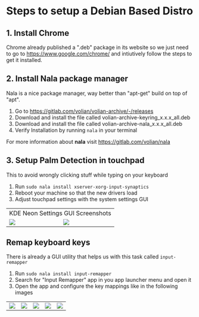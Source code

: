 # Steps to setup a Debian Based Distro

## 1. Install Chrome

Chrome already published a ".deb" package in its website so we just need to go to https://www.google.com/chrome/ and intiutively follow the steps to get it installed.

## 2. Install Nala package manager

Nala is a nice package manager, way better than "apt-get" build on top of "apt".

1. Go to https://gitlab.com/volian/volian-archive/-/releases
2. Download and install the file called volian-archive-keyring_x.x.x_all.deb
3. Download and install the file called volian-archive-nala_x.x.x_all.deb
4. Verify Installation by running `nala` in your terminal

For more information about **nala** visit https://gitlab.com/volian/nala

## 3. Setup Palm Detection in touchpad

This to avoid wrongly clicking stuff while typing on your keyboard

1. Run `sudo nala install xserver-xorg-input-synaptics`
2. Reboot your machine so that the new drivers load
3. Adjust touchpad settings with the system settings GUI

<table>
<tr><td colspan="2">KDE Neon Settings GUI Screenshots</td></tr>
<tr>
<td>
<img src="https://github.com/searleser97/linux_setup/assets/5056411/41765a5b-c2d6-4300-8080-4dd78dc3563d" />
</td>
<td>
<img src="https://github.com/searleser97/linux_setup/assets/5056411/b5f78820-babb-46ce-b8d5-feb568ac0fa9" />
</td>
</table>

## Remap keyboard keys

There is already a GUI utility that helps us with this task called `input-remapper`

1. Run `sudo nala install input-remapper`
2. Search for "Input Remapper" app in you app launcher menu and open it
3. Open the app and configure the key mappings like in the following images

<table>
<tr>
<td><img src="https://github.com/searleser97/linux_setup/assets/5056411/328371ad-627e-4646-8663-7c3ca2e0d465" /></td>
<td><img src="https://github.com/searleser97/linux_setup/assets/5056411/2870bcaa-6854-459b-afbd-98822fe07d8b" /></td>
<td><img src="https://github.com/searleser97/linux_setup/assets/5056411/544ee27f-bdc1-4286-850f-94b1da6f8b92" /></td>
<td><img src="https://github.com/searleser97/linux_setup/assets/5056411/bebcdb91-ea4f-4959-95a2-651de3100a66" /></td>
<td><img src="https://github.com/searleser97/linux_setup/assets/5056411/72cff501-630a-45fc-a7a9-051a4981b1e6" /></td>
</tr>
</table>

